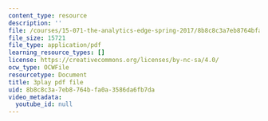 ```yaml
---
content_type: resource
description: ''
file: /courses/15-071-the-analytics-edge-spring-2017/8b8c8c3a7eb8764bfa0a3586da6fb7da_sJalJ1A9NDg.pdf
file_size: 15721
file_type: application/pdf
learning_resource_types: []
license: https://creativecommons.org/licenses/by-nc-sa/4.0/
ocw_type: OCWFile
resourcetype: Document
title: 3play pdf file
uid: 8b8c8c3a-7eb8-764b-fa0a-3586da6fb7da
video_metadata:
  youtube_id: null
---
```

